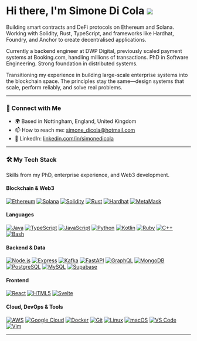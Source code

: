 # Hi there, I'm Simone Di Cola ![](https://user-images.githubusercontent.com/18350557/176309783-0785949b-9127-417c-8b55-ab5a4333674e.gif)

Building smart contracts and DeFi protocols on Ethereum and Solana. Working with Solidity, Rust, TypeScript, and frameworks like Hardhat, Foundry, and Anchor to create decentralised applications.

Currently a backend engineer at DWP Digital, previously scaled payment systems at Booking.com, handling millions of transactions. PhD in Software Engineering. Strong foundation in distributed systems.

Transitioning my experience in building large-scale enterprise systems into the blockchain space. The principles stay the same—design systems that scale, perform reliably, and solve real problems.

---

### 💬 Connect with Me

- 🌍 Based in Nottingham, England, United Kingdom
- 📫 How to reach me: [simone_dicola@hotmail.com](mailto:simone_dicola@hotmail.com)
- 🔗 LinkedIn: [linkedin.com/in/simonedicola](https://www.linkedin.com/in/simonedicola)

---

### 🛠️ My Tech Stack

Skills from my PhD, enterprise experience, and Web3 development.

#### Blockchain & Web3
<p align="left">
  <a href="https://ethereum.org/en/" target="_blank" rel="noreferrer"><img src="https://img.shields.io/badge/-Ethereum-3C3C3D?logo=ethereum&logoColor=white&style=flat-square" alt="Ethereum" /></a>
  <a href="https://solana.com/" target="_blank" rel="noreferrer"><img src="https://img.shields.io/badge/-Solana-00FFA3?logo=solana&logoColor=white&style=flat-square" alt="Solana" /></a>
  <a href="https://docs.soliditylang.org/" target="_blank" rel="noreferrer"><img src="https://img.shields.io/badge/-Solidity-363636?logo=ethereum&logoColor=white&style=flat-square" alt="Solidity" /></a>
  <a href="https://www.rust-lang.org/" target="_blank" rel="noreferrer"><img src="https://img.shields.io/badge/-Rust-000000?logo=rust&logoColor=white&style=flat-square" alt="Rust" /></a>
  <a href="https://hardhat.org/" target="_blank" rel="noreferrer"><img src="https://img.shields.io/badge/-Hardhat-7B40FF?logo=hardhat&logoColor=white&style=flat-square" alt="Hardhat" /></a>
  <a href="https://metamask.io/" target="_blank" rel="noreferrer"><img src="https://img.shields.io/badge/-MetaMask-FF6B00?logo=metamask&logoColor=white&style=flat-square" alt="MetaMask" /></a>
</p>

#### Languages
<p align="left">
  <a href="https://www.java.com/" target="_blank" rel="noreferrer"><img src="https://img.shields.io/badge/-Java-007396?logo=java&logoColor=white&style=flat-square" alt="Java" /></a>
  <a href="https://www.typescriptlang.org/" target="_blank" rel="noreferrer"><img src="https://img.shields.io/badge/-TypeScript-3178C6?logo=typescript&logoColor=white&style=flat-square" alt="TypeScript" /></a>
  <a href="https://developer.mozilla.org/en-US/docs/Web/JavaScript" target="_blank" rel="noreferrer"><img src="https://img.shields.io/badge/-JavaScript-F7DF1E?logo=javascript&logoColor=black&style=flat-square" alt="JavaScript" /></a>
  <a href="https://www.python.org/" target="_blank" rel="noreferrer"><img src="https://img.shields.io/badge/-Python-3776AB?logo=python&logoColor=white&style=flat-square" alt="Python" /></a>
  <a href="https://kotlinlang.org/" target="_blank" rel="noreferrer"><img src="https://img.shields.io/badge/-Kotlin-0095D5?logo=kotlin&logoColor=white&style=flat-square" alt="Kotlin" /></a>
  <a href="https://www.ruby-lang.org/en/" target="_blank" rel="noreferrer"><img src="https://img.shields.io/badge/-Ruby-CC342D?logo=ruby&logoColor=white&style=flat-square" alt="Ruby" /></a>
  <a href="https://docs.microsoft.com/en-us/cpp/?view=msvc-170" target="_blank" rel="noreferrer"><img src="https://img.shields.io/badge/-C++-00599C?logo=c%2B%2B&logoColor=white&style=flat-square" alt="C++" /></a>
  <a href="https://www.gnu.org/software/bash/" target="_blank" rel="noreferrer"><img src="https://img.shields.io/badge/-Bash-4EAA25?logo=gnubash&logoColor=white&style=flat-square" alt="Bash" /></a>
</p>

#### Backend & Data
<p align="left">
  <a href="https://nodejs.org/en/" target="_blank" rel="noreferrer"><img src="https://img.shields.io/badge/-Node.js-43853D?logo=node.js&logoColor=white&style=flat-square" alt="Node.js" /></a>
  <a href="https://expressjs.com/" target="_blank" rel="noreferrer"><img src="https://img.shields.io/badge/-Express-000000?logo=express&logoColor=white&style=flat-square" alt="Express" /></a>
  <a href="https://kafka.apache.org/" target="_blank" rel="noreferrer"><img src="https://img.shields.io/badge/-Apache%20Kafka-1E81B0?logo=apachekafka&logoColor=white&style=flat-square" alt="Kafka" /></a>
  <a href="https://fastapi.tiangolo.com/" target="_blank" rel="noreferrer"><img src="https://img.shields.io/badge/-FastAPI-009688?logo=fastapi&logoColor=white&style=flat-square" alt="FastAPI" /></a>
  <a href="https://graphql.org/" target="_blank" rel="noreferrer"><img src="https://img.shields.io/badge/-GraphQL-E10098?logo=graphql&logoColor=white&style=flat-square" alt="GraphQL" /></a>
  <a href="https://www.mongodb.com/" target="_blank" rel="noreferrer"><img src="https://img.shields.io/badge/-MongoDB-47A248?logo=mongodb&logoColor=white&style=flat-square" alt="MongoDB" /></a>
  <a href="https://www.postgresql.org/" target="_blank" rel="noreferrer"><img src="https://img.shields.io/badge/-PostgreSQL-336791?logo=postgresql&logoColor=white&style=flat-square" alt="PostgreSQL" /></a>
  <a href="https://www.mysql.com/" target="_blank" rel="noreferrer"><img src="https://img.shields.io/badge/-MySQL-00758F?logo=mysql&logoColor=white&style=flat-square" alt="MySQL" /></a>
  <a href="https://supabase.com/" target="_blank" rel="noreferrer"><img src="https://img.shields.io/badge/-Supabase-3ECF8E?logo=supabase&logoColor=white&style=flat-square" alt="Supabase" /></a>
</p>

#### Frontend
<p align="left">
  <a href="https://reactjs.org/" target="_blank" rel="noreferrer"><img src="https://img.shields.io/badge/-React-61DAFB?logo=react&logoColor=black&style=flat-square" alt="React" /></a>
  <a href="https://developer.mozilla.org/en-US/docs/Glossary/HTML5" target="_blank" rel="noreferrer"><img src="https://img.shields.io/badge/-HTML5-E34F26?logo=html5&logoColor=white&style=flat-square" alt="HTML5" /></a>
  <a href="https://svelte.dev/" target="_blank" rel="noreferrer"><img src="https://img.shields.io/badge/-Svelte-FF3E00?logo=svelte&logoColor=white&style=flat-square" alt="Svelte" /></a>
</p>

#### Cloud, DevOps & Tools
<p align="left">
  <a href="https://aws.amazon.com" target="_blank" rel="noreferrer"><img src="https://img.shields.io/badge/-AWS-232F3E?logo=amazonaws&logoColor=white&style=flat-square" alt="AWS" /></a>
  <a href="https://cloud.google.com/" target="_blank" rel="noreferrer"><img src="https://img.shields.io/badge/-Google%20Cloud-4285F4?logo=googlecloud&logoColor=white&style=flat-square" alt="Google Cloud" /></a>
  <a href="https://www.docker.com/" target="_blank" rel="noreferrer"><img src="https://img.shields.io/badge/-Docker-2496ED?logo=docker&logoColor=white&style=flat-square" alt="Docker" /></a>
  <a href="https://git-scm.com/" target="_blank" rel="noreferrer"><img src="https://img.shields.io/badge/-Git-F05032?logo=git&logoColor=white&style=flat-square" alt="Git" /></a>
  <a href="https://www.linux.org" target="_blank" rel="noreferrer"><img src="https://img.shields.io/badge/-Linux-FCC624?logo=linux&logoColor=black&style=flat-square" alt="Linux" /></a>
  <a href="https://www.apple.com/macos/" target="_blank" rel="noreferrer"><img src="https://img.shields.io/badge/-macOS-000000?logo=apple&logoColor=white&style=flat-square" alt="macOS" /></a>
  <a href="https://code.visualstudio.com/" target="_blank" rel="noreferrer"><img src="https://img.shields.io/badge/-VS%20Code-007ACC?logo=visualstudiocode&logoColor=white&style=flat-square" alt="VS Code" /></a>
  <a href="https://www.vim.org/" target="_blank" rel="noreferrer"><img src="https://img.shields.io/badge/-Vim-019733?logo=vim&logoColor=white&style=flat-square" alt="Vim" /></a>
</p>

---
